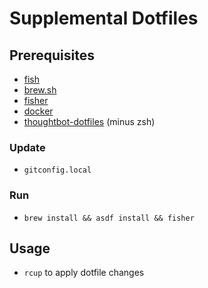 # Supplemental Dotfiles

## Prerequisites
- [fish](https://github.com/fish-shell/fish-shell)
- [brew.sh](https://brew.sh)
- [fisher](https://github.com/jorgebucaran/fisher)
- [docker](https://www.docker.com)
- [thoughtbot-dotfiles](https://github.com/thoughtbot/dotfiles) (minus zsh)

### Update
- `gitconfig.local`

### Run
- `brew install && asdf install && fisher`

## Usage

- `rcup` to apply dotfile changes

